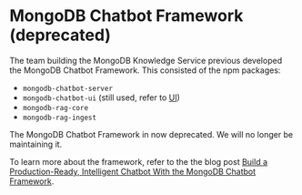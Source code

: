 # MongoDB Chatbot Framework (deprecated)

The team building the MongoDB Knowledge Service previous developed the MongoDB Chatbot Framework. This consisted of the npm packages:

- `mongodb-chatbot-server`
- `mongodb-chatbot-ui` (still used, refer to [UI](./ui.md))
- `mongodb-rag-core`
- `mongodb-rag-ingest`

The MongoDB Chatbot Framework in now deprecated. We will no longer be maintaining it.

To learn more about the framework, refer to the the blog post [Build a Production-Ready, Intelligent Chatbot With the MongoDB Chatbot Framework](https://dev.to/mongodb/build-a-production-ready-intelligent-chatbot-with-the-mongodb-chatbot-framework-4dd).